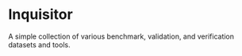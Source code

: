 # Inquisitor

A simple collection of various benchmark, validation, and verification datasets and tools.
